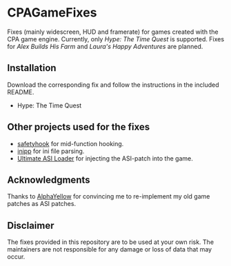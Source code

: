 # CPAGameFixes
Fixes (mainly widescreen, HUD and framerate) for games created with the CPA game engine. Currently, only *Hype: The Time Quest* is supported. Fixes for *Alex Builds His Farm* and *Laura's Happy Adventures* are planned.

## Installation
Download the corresponding fix and follow the instructions in the included README.
* Hype: The Time Quest

## Other projects used for the fixes
* [safetyhook](https://github.com/cursey/safetyhook) for mid-function hooking.
* [inipp](https://github.com/mcmtroffaes/inipp) for ini file parsing.
* [Ultimate ASI Loader](https://github.com/ThirteenAG/Ultimate-ASI-Loader) for injecting the ASI-patch into the game.

## Acknowledgments
Thanks to [AlphaYellow](https://github.com/alphayellow1) for convincing me to re-implement my old game patches as ASI patches.

## Disclaimer
The fixes provided in this repository are to be used at your own risk. The maintainers are not responsible for any damage or loss of data that may occur.